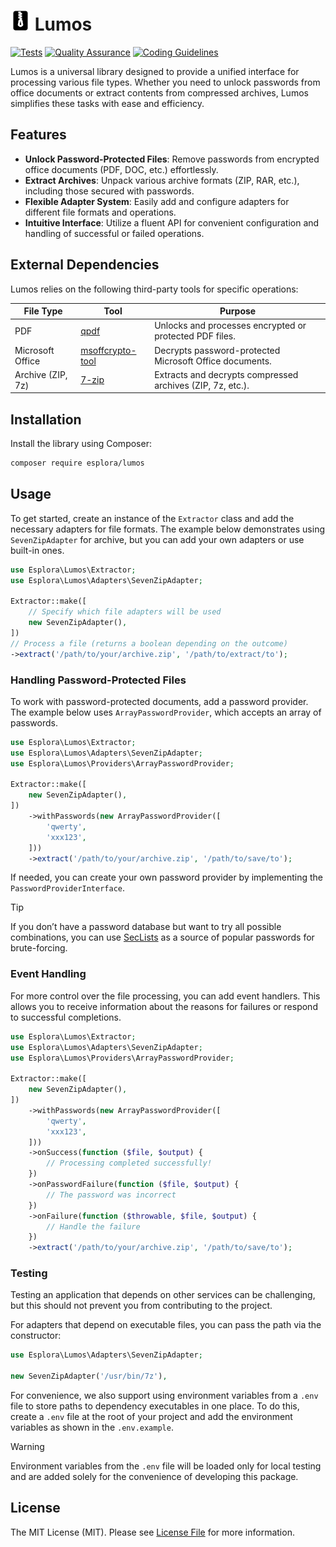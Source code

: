 # <img src=".github/logo.svg?sanitize=true" width="32" height="32" alt="Lumos"> Lumos

[![Tests](https://github.com/esplora/decompresso/actions/workflows/phpunit.yml/badge.svg)](https://github.com/esplora/decompresso/actions/workflows/phpunit.yml)
[![Quality Assurance](https://github.com/esplora/lumos/actions/workflows/quality.yml/badge.svg)](https://github.com/esplora/lumos/actions/workflows/quality.yml)
[![Coding Guidelines](https://github.com/esplora/lumos/actions/workflows/php-cs-fixer.yml/badge.svg)](https://github.com/esplora/lumos/actions/workflows/php-cs-fixer.yml)

Lumos is a universal library designed to provide a unified interface for processing various file types. Whether you need
to unlock passwords from office documents or extract contents from compressed archives, Lumos simplifies these tasks
with ease and efficiency.

## Features

- **Unlock Password-Protected Files**: Remove passwords from encrypted office documents (PDF, DOC, etc.) effortlessly.
- **Extract Archives**: Unpack various archive formats (ZIP, RAR, etc.), including those secured with passwords.
- **Flexible Adapter System**: Easily add and configure adapters for different file formats and operations.
- **Intuitive Interface**: Utilize a fluent API for convenient configuration and handling of successful or failed
  operations.

## External Dependencies

Lumos relies on the following third-party tools for specific operations:

| **File Type**     | **Tool**                                                         | **Purpose**                                                |
|-------------------|------------------------------------------------------------------|------------------------------------------------------------|
| PDF               | [qpdf](https://github.com/qpdf/qpdf)                             | Unlocks and processes encrypted or protected PDF files.    |
| Microsoft Office  | [msoffcrypto-tool](https://github.com/msoffice/msoffcrypto-tool) | Decrypts password-protected Microsoft Office documents.    |
| Archive (ZIP, 7z) | [7-zip](https://www.7-zip.org/)                                  | Extracts and decrypts compressed archives (ZIP, 7z, etc.). |

## Installation

Install the library using Composer:

```bash
composer require esplora/lumos
```

## Usage

To get started, create an instance of the `Extractor` class and add the necessary adapters for file formats. The example
below demonstrates using `SevenZipAdapter` for archive, but you can add your own adapters or use built-in ones.

```php
use Esplora\Lumos\Extractor;
use Esplora\Lumos\Adapters\SevenZipAdapter;

Extractor::make([
    // Specify which file adapters will be used
    new SevenZipAdapter(),
])
// Process a file (returns a boolean depending on the outcome)
->extract('/path/to/your/archive.zip', '/path/to/extract/to');
```

### Handling Password-Protected Files

To work with password-protected documents, add a password provider. The example below uses `ArrayPasswordProvider`,
which accepts an array of passwords.

```php
use Esplora\Lumos\Extractor;
use Esplora\Lumos\Adapters\SevenZipAdapter;
use Esplora\Lumos\Providers\ArrayPasswordProvider;

Extractor::make([
    new SevenZipAdapter(),
])
    ->withPasswords(new ArrayPasswordProvider([
        'qwerty',
        'xxx123',
    ]))
    ->extract('/path/to/your/archive.zip', '/path/to/save/to');
```

If needed, you can create your own password provider by implementing the `PasswordProviderInterface`.

> [!TIP]
> If you don’t have a password database but want to try all possible combinations, you can
> use [SecLists](https://github.com/danielmiessler/SecLists/tree/master/Passwords) as a source of popular passwords for
> brute-forcing.

### Event Handling

For more control over the file processing, you can add event handlers. This allows you to receive information about the
reasons for failures or respond to successful completions.

```php
use Esplora\Lumos\Extractor;
use Esplora\Lumos\Adapters\SevenZipAdapter;
use Esplora\Lumos\Providers\ArrayPasswordProvider;

Extractor::make([
    new SevenZipAdapter(),
])
    ->withPasswords(new ArrayPasswordProvider([
        'qwerty',
        'xxx123',
    ]))
    ->onSuccess(function ($file, $output) {
        // Processing completed successfully!
    })
    ->onPasswordFailure(function ($file, $output) {
        // The password was incorrect
    })
    ->onFailure(function ($throwable, $file, $output) {
        // Handle the failure
    })
    ->extract('/path/to/your/archive.zip', '/path/to/save/to');
```

### Testing

Testing an application that depends on other services can be challenging, but this should not prevent you from
contributing to the project.

For adapters that depend on executable files, you can pass the path via the constructor:

```php
use Esplora\Lumos\Adapters\SevenZipAdapter;

new SevenZipAdapter('/usr/bin/7z'),
```

For convenience, we also support using environment variables from a `.env` file to store paths to dependency executables
in one place. To do this, create a `.env` file at the root of your project and add the environment variables as shown in
the `.env.example`.

> [!WARNING]  
> Environment variables from the `.env` file will be loaded only for local testing and are added solely for the
> convenience of developing this package.

## License

The MIT License (MIT). Please see [License File](LICENSE.md) for more information.
